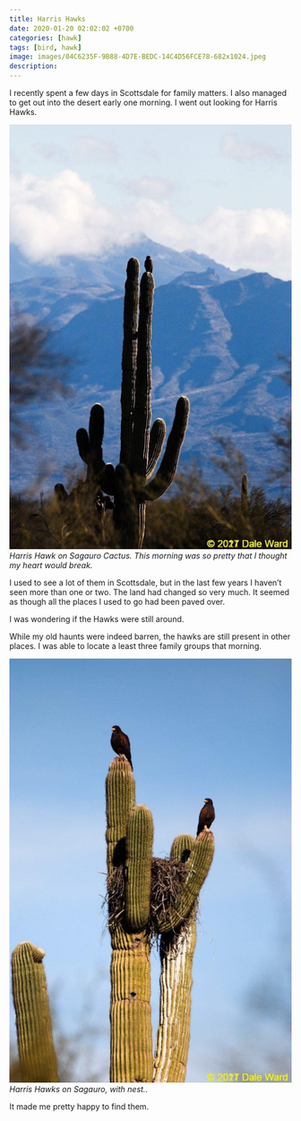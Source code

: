 ```yaml
---
title: Harris Hawks
date: 2020-01-20 02:02:02 +0700
categories: [hawk]
tags: [bird, hawk]
image: images/04C6235F-9B88-4D7E-BEDC-14C4D56FCE78-682x1024.jpeg 
description: 
---
```


I recently spent a few days in Scottsdale for family matters. I also managed to get out into the desert early one morning. I went out looking for Harris Hawks. 

![hawks](images/04C6235F-9B88-4D7E-BEDC-14C4D56FCE78-682x1024.jpeg "hawks")
*Harris Hawk on Sagauro Cactus. This morning was so pretty that I thought my heart would break.*

I used to see a lot of them in Scottsdale, but in the last few years I haven’t seen more than one or two. The land had changed so very much. It seemed as though all the places I used to go had been paved over.

I was wondering if the Hawks were still around.

While my old haunts were indeed barren, the hawks are still present in other places. I was able to locate a least three family groups that morning.

![hawks](images/86ECB47C-45E3-494B-91FE-C383863A9CF7-682x1024.jpeg "hawks")
*Harris Hawks on Sagauro, with nest..*

It made me pretty happy to find them.
